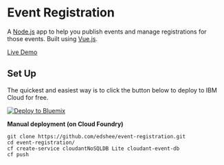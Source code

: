 # Event Registration

A [Node.js](https://nodejs.org/en/) app to help you publish events and manage registrations for those events. Built using [Vue.js](https://vuejs.org/).

[Live Demo](https://event-registration-uncleansable-bloke.eu-gb.mybluemix.net/)

## Set Up

The quickest and easiest way is to click the button below to deploy to IBM Cloud for free.

[![Deploy to Bluemix](https://bluemix.net/deploy/button.png)](https://bluemix.net/deploy?repository=https://github.com/edshee/event-registration.git&branch=master)

**Manual deployment (on Cloud Foundry)**

    git clone https://github.com/edshee/event-registration.git
    cd event-registration/
    cf create-service cloudantNoSQLDB Lite cloudant-event-db
    cf push
